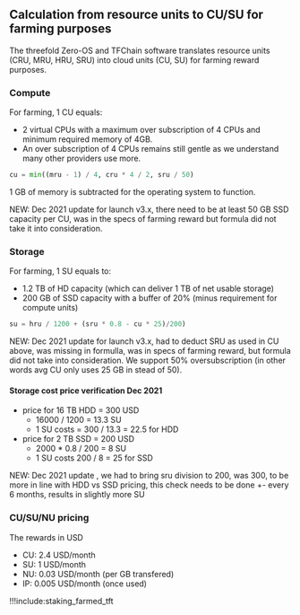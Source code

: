 
## Calculation from resource units to CU/SU for farming purposes

The threefold Zero-OS and TFChain software translates resource units (CRU, MRU, HRU, SRU) into cloud units (CU, SU) for farming reward purposes.

### Compute

For farming, 1 CU equals:
- 2 virtual CPUs with a maximum over subscription of 4 CPUs and minimum required memory of 4GB. 
- An over subscription of 4 CPUs remains still gentle as we understand many other providers use more.

```python
cu = min((mru - 1) / 4, cru * 4 / 2, sru / 50)
```

1 GB of memory is subtracted for the operating system to function.

NEW: Dec 2021 update for launch v3.x, there need to be at least 50 GB SSD capacity per CU, was in the specs of farming reward but formula did not take it into consideration.

### Storage

For farming, 1 SU equals to:
- 1.2 TB of HD capacity (which can deliver 1 TB of net usable storage) 
- 200 GB of SSD capacity with a buffer of 20% (minus requirement for compute units)

```python
su = hru / 1200 + (sru * 0.8 - cu * 25)/200)
```

NEW: Dec 2021 update for launch v3.x, had to deduct SRU as used in CU above, was missing in formulla, was in specs of farming reward, but formula did not take into consideration. We support 50% oversubscription (in other words avg CU only uses 25 GB in stead of 50).

#### Storage cost price verification Dec 2021

- price for 16 TB HDD = 300 USD
  - 16000 / 1200 = 13.3 SU
  - 1 SU costs = 300 / 13.3 = 22.5 for HDD
- price for 2 TB SSD = 200 USD
  - 2000 * 0.8 / 200 = 8 SU
  - 1 SU costs 200 / 8 = 25 for SSD

NEW: Dec 2021 update , we had to bring sru division to 200, was 300, to be more in line with HDD vs SSD pricing, this check needs to be done +- every 6 months, results in slightly more SU

### CU/SU/NU pricing

The rewards in USD

- CU: 2.4 USD/month
- SU: 1 USD/month
- NU: 0.03 USD/month (per GB transfered)
- IP: 0.005 USD/month (once used)

!!!include:staking_farmed_tft
